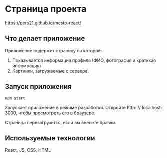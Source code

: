 # Страница проекта

https://pers21.github.io/mesto-react/

## Что делает приложение
Приложение содержит страницу на которой:
1. Показывается информация профиля (ФИО, фотография и кратккая инфомрация)
2. Картинки, загружаемые с сервера.

## Запуск приложения

`npm start`

Запускает приложение в режиме разработки.
Откройте http: // localhost: 3000, чтобы просмотреть его в браузере.

Страница перезагрузится, если вы внесете правки.

## Используемые технологии

React, JS, CSS, HTML

